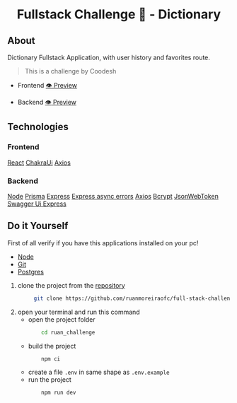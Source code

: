 <h1 align='center'>
Fullstack Challenge 🏅 - Dictionary
</h1>

## About

Dictionary Fullstack Application, with user history and favorites route.

> This is a challenge by Coodesh

- Frontend [:eye: Preview][btn-frontend-preview]

- Backend [:eye: Preview][btn-backend-preview]

## Technologies

### Frontend

[React]
[ChakraUi]
[Axios]

### Backend

[Node]
[Prisma]
[Express]
[Express async errors]
[Axios]
[Bcrypt]
[JsonWebToken]
[Swagger Ui Express]

## Do it Yourself

First of all verify if you have this applications installed on your pc!

- [Node][btn-node]
- [Git][btn-git]
- [Postgres][btn-db]

1.  clone the project from the [repository][btn-repo]
    ```bash
         git clone https://github.com/ruanmoreiraofc/full-stack-challenge-express+react.git ruan_challenge
    ```
2.  open your terminal and run this command
    - open the project folder
      ```bash
          cd ruan_challenge
      ```
    - build the project
      ```bash
          npm ci
      ```
    - create a file `.env` in same shape as `.env.example`
    - run the project
      ```bash
          npm run dev
      ```

<!-- VARIABLES -->

[btn-db]: https://www.postgresql.org/download/
[btn-git]: https://git-scm.com/downloads
[btn-node]: https://nodejs.org/en/download/
[btn-repo]: https://github.com/ruanmoreiraofc/full-stack-challenge-express+react
[btn-backend-preview]: https://fullstack-challenge-api.ruanmoreira.com
[btn-frontend-preview]: https://fullstack-challenge.ruanmoreira.com

<!-- TECHNOLOGIES -->

[axios]: https://github.com/axios/axios
[react]: https://github.com/facebook/react
[chakraui]: https://github.com/chakra-ui/chakra-ui
[node]: https://github.com/nodejs/node
[prisma]: https://github.com/prisma/prisma
[express]: https://github.com/expressjs/express
[express async errors]: https://github.com/davidbanham/express-async-errors
[bcrypt]: https://github.com/kelektiv/node.bcrypt.js
[jsonwebtoken]: https://github.com/auth0/node-jsonwebtoken
[swagger ui express]: https://github.com/scottie1984/swagger-ui-express
